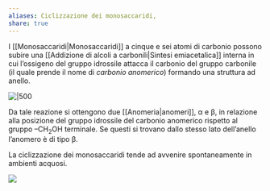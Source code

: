 ```yaml
---
aliases: Ciclizzazione dei monosaccaridi,
share: true
---
```

I [[Monosaccaridi|Monosaccaridi]] a cinque e sei atomi di carbonio possono subire una [[Addizione di alcoli a carbonili|Sintesi emiacetalica]] interna in cui l’ossigeno del gruppo idrossile attacca il carbonio del gruppo carbonile (il quale prende il nome di *carbonio anomerico*) formando una struttura ad anello.

![|500](ad9cf8879964501a1ceb3fabf66c2102_MD5%201.png)

Da tale reazione si ottengono due [[Anomeria|anomeri]], α e β, in relazione alla posizione del gruppo idrossile del carbonio anomerico rispetto al gruppo –CH<sub>2</sub>OH terminale.
Se questi si trovano dallo stesso lato dell’anello l’anomero è di tipo β.

La ciclizzazione dei monosaccaridi tende ad avvenire spontaneamente in ambienti acquosi.

![](43e75366021138e0c40f61c2aa17d9a3_MD5%201.png)

